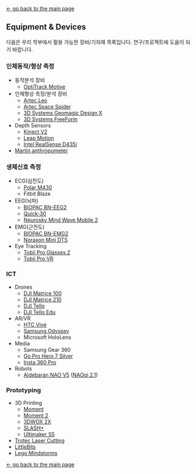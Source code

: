 [← go back to the main page](README.md)

## Equipment & Devices

다음은 우리 학부에서 활용 가능한 장비/기자재 목록입니다. 연구/프로젝트에 도움이 되기 바랍니다.

### 인체동작/형상 측정
- 동작분석 장비
	- [OptiTrack Motive](https://optitrack.com/products/motive/)
- 인체형상 측정/분석 장비
	- [Artec Leo](https://www.artec3d.com/portable-3d-scanners/artec-leo)
	- [Artec Space Spider](https://www.artec3d.com/portable-3d-scanners/artec-spider)
	- [3D Systems Geomagic Design X](https://www.3dsystems.com/software/geomagic-design-x)
	- [3D Systems FreeForm](https://www.3dsystems.com/software/geomagic-freeform)
- Depth Sensors
	- [Kinect V2](https://developer.microsoft.com/en-us/windows/kinect)
	- [Leap Motion](https://www.leapmotion.com/)
	- [Intel RealSense D435i](https://www.intelrealsense.com/depth-camera-d435i/)
- [Martin anthropometer](http://www.seedtech.co.kr/shop/item.php?it_id=1455198141)

### 생체신호 측정
- ECG(심전도)
	- [Polar M430](https://www.polar.com/en/products/sport/M430-gps-running-watch)
	- Fitbit Blaze
- EEG(뇌파)
	- [BIOPAC BN-EEG2](https://www.biopac.com/product/bionomadix-2ch-wireless-eeg-amplifier/)
	- [Quick-30](https://www.cognionics.net/quick-30)
	- [Neurosky Mind Wave Mobile 2](https://store.neurosky.com/pages/mindwave)
- EMG(근전도)
	- [BIOPAC BN-EMG2](https://www.biopac.com/product/bionomadix-2ch-wireless-emg-amplifier/)
	- [Noraxon Mini DTS](https://www.noraxon.com/our-products/mini-dts/)
- Eye Tracking
	- [Tobii Pro Glasses 2](https://www.tobiipro.com/product-listing/tobii-pro-glasses-2/)
	- [Tobii Pro VR](https://www.tobiipro.com/product-listing/vr-integration/)

### ICT
- Drones
	- [DJI Matrice 100](https://www.dji.com/matrice100)
	- [DJI Matrice 210](https://www.dji.com/matrice-200-series)
	- [DJI Tello](https://www.ryzerobotics.com/kr/tello)
	- [DJI Tello Edu](https://www.ryzerobotics.com/kr/tello-edu)
- AR/VR
	- [HTC Vive](https://www.vive.com/ca/product/)
	- [Samsung Odyssey](https://www.samsung.com/us/computing/computing-accessories/computers/xe800zaa-hc1us-xe800zaa-hc1us/)
	- Microsoft HoloLens
- Media
	- Samsung Gear 360
	- [Go Pro Hero 7 Silver](https://shop.gopro.com/cameras/hero7-silver/CHDHC-601-master.html)
	- [Insta 360 Pro](https://www.insta360.com/product/insta360-pro/)
- Robots
	- [Aldebaran NAO V5](https://www.softbankrobotics.com/us/NAO) ([NAOqi 2.1](http://doc.aldebaran.com/2-1/index.html))

### Prototyping
- 3D Printing
	- [Moment](https://www.moment.co.kr/moment)
	- [Moment 2](https://www.moment.co.kr/moment-2)
	- [3DWOX 2X](https://3dprinter.sindoh.com/en/product/2x)
	- [SLASH+](https://www.uniz.com/us_en/page/3d-printers-slashplus)
	- [Ultimaker S5](https://ultimaker.com/en/products/ultimaker-s5)
- [Trotec Laser Cutting](https://www.troteclaser.com/en/laser-machines/laser-engravers-speedy-series/)
- [LittleBits](https://littlebits.com/)
- [Lego Mindstorms](https://education.lego.com/en-us/shop/mindstorms-ev3)




[← go back to the main page](https://HandongHCI.github.io)
